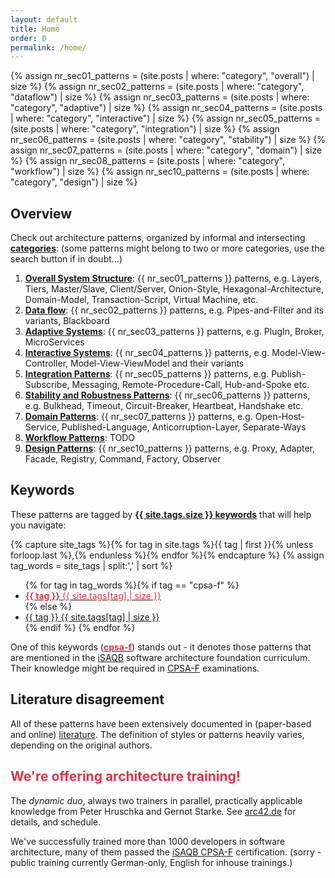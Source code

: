 ```yaml
---
layout: default
title: Home
order: 0
permalink: /home/
---
```


{% assign nr_sec01_patterns = (site.posts | where: "category", "overall") | size %}
{% assign nr_sec02_patterns = (site.posts | where: "category", "dataflow") | size %}
{% assign nr_sec03_patterns = (site.posts | where: "category", "adaptive") | size %}
{% assign nr_sec04_patterns = (site.posts | where: "category", "interactive") | size  %}
{% assign nr_sec05_patterns = (site.posts | where: "category", "integration") | size %}
{% assign nr_sec06_patterns = (site.posts | where: "category", "stability") | size %}
{% assign nr_sec07_patterns = (site.posts | where: "category", "domain") | size %}
{% assign nr_sec08_patterns = (site.posts | where: "category", "workflow") | size %}
{% assign nr_sec10_patterns = (site.posts | where: "category", "design") | size %}

## Overview

Check out architecture patterns, organized by informal and intersecting **[categories](/categories)**:
(some patterns might belong to two or more categories, use the search button if in doubt...)


1. [**Overall System Structure**](/overall/): {{ nr_sec01_patterns }} patterns, e.g. Layers, Tiers, Master/Slave, Client/Server, Onion-Style, Hexagonal-Architecture, Domain-Model, Transaction-Script, Virtual Machine,  etc.
2. [**Data flow**](/dataflow/): {{ nr_sec02_patterns }} patterns, e.g. Pipes-and-Filter and its variants, Blackboard
3. [**Adaptive Systems**](/adaptive/): {{ nr_sec03_patterns  }} patterns, e.g. PlugIn, Broker, MicroServices
4. [**Interactive Systems**](/interactive/): {{ nr_sec04_patterns  }} patterns, e.g. Model-View-Controller, Model-View-ViewModel and their variants
5. [**Integration Patterns**](/integration/): {{ nr_sec05_patterns }} patterns, e.g. Publish-Subscribe, Messaging, Remote-Procedure-Call, Hub-and-Spoke etc.
6. [**Stability and Robustness Patterns**](/stability/): {{ nr_sec06_patterns }} patterns, e.g. Bulkhead, Timeout, Circuit-Breaker, Heartbeat, Handshake etc.
7. [**Domain Patterns**](/domain/): {{ nr_sec07_patterns }} patterns, e.g. Open-Host-Service, Published-Language, Anticorruption-Layer, Separate-Ways
8. [**Workflow Patterns**](/workflow/): TODO
10. [**Design Patterns**](/design/): {{ nr_sec10_patterns  }} patterns, e.g. Proxy, Adapter, Facade, Registry, Command, Factory, Observer

## Keywords
These patterns are tagged by [**{{ site.tags.size }} keywords**](/keywords) that will help you navigate:

{% capture site_tags %}{% for tag in site.tags %}{{ tag | first }}{% unless forloop.last %},{% endunless %}{% endfor %}{% endcapture %}
{% assign tag_words = site_tags |  split:',' | sort %}
<div id="tags">
  <ul class="tag-box inline">
  {% for tag in tag_words %}{% if tag == "cpsa-f" %}
       <li><a href="{{ site.baseurl }}/keywords/#{{tag}}"><font color="#dd354b"><b>{{ tag }}</b>
       <span>{{ site.tags[tag] | size }}</span></font></a></li>
    {% else %}
    <li><a href="{{ site.baseurl }}/keywords">{{ tag }}
    <span>{{ site.tags[tag] | size }}</span></a></li>
    {% endif %}
  {% endfor %}
  </ul>
</div>

One of this keywords ([<font color="#dd354b"><b>cpsa-f</b></font>](/keywords/#cpsa-f))
stands out - it denotes those patterns that are mentioned in
the [iSAQB](http://isaqb.org) software architecture foundation curriculum. Their knowledge might
be required in [CPSA-F](http://www.isaqb.org/certifications/foundation-level/) examinations.

## Literature disagreement

All of these patterns have been extensively documented in (paper-based and online) [literature](/references/).
The definition of styles or patterns heavily varies, depending on the original authors.


## <font color="#dd354b">We're offering architecture training!</font>

The _dynamic duo_, always two trainers in parallel, practically applicable
knowledge from Peter Hruschka and Gernot Starke. See [arc42.de](http://www.arc42.de/training.html) for details, and schedule.

We've successfully trained more than 1000 developers in software architecture,
many of them passed the [iSAQB CPSA-F](http://isaqb.org) certification.
(sorry - public training currently German-only, English for inhouse trainings.)
